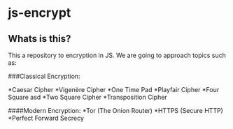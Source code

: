 # js-encrypt

## Whats is this?
This a repository to encryption in JS. We are going to approach topics such as:

###Classical Encryption:

*Caesar Cipher
*Vigenère Cipher
*One Time Pad
*Playfair Cipher
*Four Square asd
*Two Square Cipher
*Transposition Cipher

####Modern Encryption:
*Tor (The Onion Router)
*HTTPS (Secure HTTP)
*Perfect Forward Secrecy
